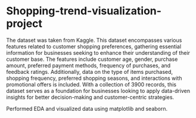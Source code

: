 # Shopping-trend-visualization-project
The dataset was taken from Kaggle.
This dataset encompasses various features related to customer shopping preferences, gathering essential information for businesses seeking to enhance their understanding of their customer base. The features include customer age, gender, purchase amount, preferred payment methods, frequency of purchases, and feedback ratings. Additionally, data on the type of items purchased, shopping frequency, preferred shopping seasons, and interactions with promotional offers is included. With a collection of 3900 records, this dataset serves as a foundation for businesses looking to apply data-driven insights for better decision-making and customer-centric strategies.

Performed EDA and visualized data using matplotlib and seaborn.
